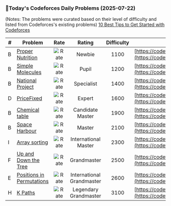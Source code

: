 ### 🌟Today's Codeforces Daily Problems (2025-07-22)
(Notes: The problems were curated based on their level of difficulty and listed from Codeforces's existing problems)
[10 Best Tips to Get Started with Codeforces](https://github.com/ika9810/Codeforces-Daily-Problems/blob/main/10%20Best%20Tips%20to%20Get%20Started%20with%20Codeforces.md)

| # | Problem | Rate| Rating | Difficulty | Contest |
|---| ----- | :--------: | :----------: | :----------: | ---------- |
|B|[Proper Nutrition](https://codeforces.com/contest/898/problem/B)|![Rate](https://img.shields.io/badge/Newbie-1100-lightgrey)|Newbie|1100|[https://codeforces.com/contest/898](https://codeforces.com/contest/898)|
|B|[Simple Molecules](https://codeforces.com/contest/344/problem/B)|![Rate](https://img.shields.io/badge/Pupil-1200-brightgreen)|Pupil|1200|[https://codeforces.com/contest/344](https://codeforces.com/contest/344)|
|B|[National Project](https://codeforces.com/contest/1303/problem/B)|![Rate](https://img.shields.io/badge/Specialist-1400-9cf)|Specialist|1400|[https://codeforces.com/contest/1303](https://codeforces.com/contest/1303)|
|D|[PriceFixed](https://codeforces.com/contest/1539/problem/D)|![Rate](https://img.shields.io/badge/Expert-1600-blue)|Expert|1600|[https://codeforces.com/contest/1539](https://codeforces.com/contest/1539)|
|B|[Chemical table](https://codeforces.com/contest/1012/problem/B)|![Rate](https://img.shields.io/badge/Candidate%20Master-1900-blueviolet)|Candidate Master|1900|[https://codeforces.com/contest/1012](https://codeforces.com/contest/1012)|
|B|[Space Harbour](https://codeforces.com/contest/1924/problem/B)|![Rate](https://img.shields.io/badge/Master-2100-orange)|Master|2100|[https://codeforces.com/contest/1924](https://codeforces.com/contest/1924)|
|I|[Array sorting](https://codeforces.com/contest/130/problem/I)|![Rate](https://img.shields.io/badge/International%20Master-2300-orange)|International Master|2300|[https://codeforces.com/contest/130](https://codeforces.com/contest/130)|
|F|[Up and Down the Tree](https://codeforces.com/contest/1065/problem/F)|![Rate](https://img.shields.io/badge/Grandmaster-2500-red)|Grandmaster|2500|[https://codeforces.com/contest/1065](https://codeforces.com/contest/1065)|
|E|[Positions in Permutations](https://codeforces.com/contest/285/problem/E)|![Rate](https://img.shields.io/badge/International%20Grandmaster-2600-red)|International Grandmaster|2600|[https://codeforces.com/contest/285](https://codeforces.com/contest/285)|
|H|[K Paths](https://codeforces.com/contest/981/problem/H)|![Rate](https://img.shields.io/badge/Legendary%20Grandmaster-3100-red)|Legendary Grandmaster|3100|[https://codeforces.com/contest/981](https://codeforces.com/contest/981)|
